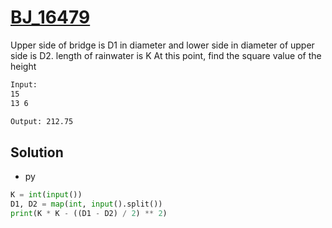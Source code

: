 # [BJ_16479](https://acmicpc.net/problem/16479)

Upper side of bridge is D1 in diameter and lower side in diameter of upper side is D2. length of rainwater is K
At this point, find the square value of the height

```txt
Input:
15
13 6

Output: 212.75
```

## Solution

* py

```py
K = int(input())
D1, D2 = map(int, input().split())
print(K * K - ((D1 - D2) / 2) ** 2)
```
